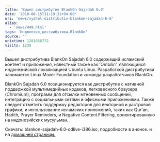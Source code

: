 ```yaml
---
title: 'Вышел дистрибутив BlankOn Sajadah 6.0'
date: '2010-08-15T11:19:32+04:00'
uri: 'news/vyshel-distributiv-blankon-sajadah-6-0'
alias: 
  - 'news/449.html'
tags: 'Индонезия,дистрибутивы,BlankOn'
source: ''
unixtime: 1281856772
visits: 1239
---
```

Вышел дистрибутива BlankOn Sajadah 6.0 содержащий исламский контент и приложения, известный также как 'Ombilin', являющийся индонезийской локализацией Ubuntu Linux. Разработкой дистрибутива занимается Linux Mover Foundation и команда разработчиков BlankOn.

BlankOn Sajadah 6.0 позиционируется как дистрибутив с нативной поддержкой мультимедийных кодеков, легковесного браузера (Chromium), программ для отсылки мгновенных сообщений, интеграцию с социальными сетями и офисными приложениями. Также следует отметить поддержку редакторов для векторной и растровой графики, и использование исламских приложений, таких как Qur'an, Hadith, Prayer Reminders, и Negative Content Filtering, ориентированную на индонезийских мусульман.

Скачать: blankon-sajadah-6.0-cdlive-i386.iso, подробности в анонсе. и на [домашней страницы.](http://sajadah.blankonlinux.or.id/)
